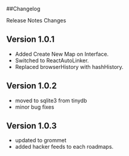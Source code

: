 ##Changelog

Release Notes Changes

## Version 1.0.1

* Added Create New Map on Interface.
* Switched to ReactAutoLinker.
* Replaced browserHistory with hashHistory.

## Version 1.0.2
* moved to sqlite3 from tinydb
* minor bug fixes

## Version 1.0.3
* updated to grommet
* added hacker feeds to each roadmaps.